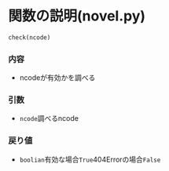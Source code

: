 # 関数の説明(novel.py)

```python
check(ncode)
```
### 内容
- ncodeが有効かを調べる

### 引数
- `ncode`調べるncode

### 戻り値
- `boolian`有効な場合`True`404Errorの場合`False`